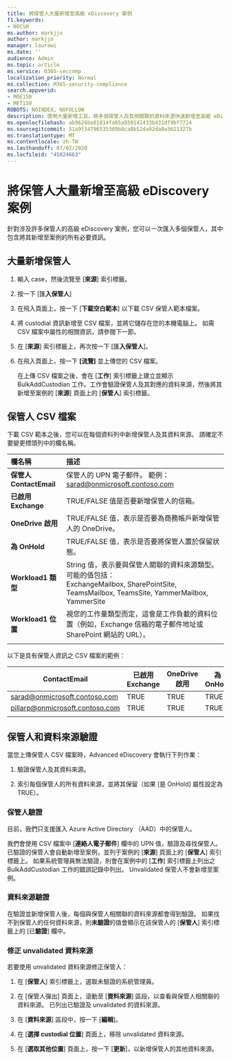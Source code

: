 ```yaml
---
title: 將保管人大量新增至高級 eDiscovery 案例
f1.keywords:
- NOCSH
ms.author: markjjo
author: markjjo
manager: laurawi
ms.date: ''
audience: Admin
ms.topic: article
ms.service: O365-seccomp
localization_priority: Normal
ms.collection: M365-security-compliance
search.appverid:
- MOE150
- MET150
ROBOTS: NOINDEX, NOFOLLOW
description: 使用大量新增工具，將多個保管人及其相關聯的資料來源快速新增至高級 eDiscovery 中的案例。
ms.openlocfilehash: ab9626be01814fa95a959141433b431df9bf7724
ms.sourcegitcommit: 51a9f34796535309b8ca8b52da92da0a3621327b
ms.translationtype: MT
ms.contentlocale: zh-TW
ms.lasthandoff: 07/02/2020
ms.locfileid: "45024663"
---
```

# <a name="bulk-add-custodians-to-an-advanced-ediscovery-case"></a>將保管人大量新增至高級 eDiscovery 案例

針對涉及許多保管人的高級 eDiscovery 案例，您可以一次匯入多個保管人，其中包含將其新增至案例的所有必要資訊。

## <a name="bulk-add-custodians"></a>大量新增保管人

1. 輸入 case，然後流覽至 [**來源**] 索引標籤。

2. 按一下 [匯**入保管人**]

3. 在飛入頁面上，按一下 [**下載空白範本**] 以下載 CSV 保管人範本檔案。

4. 將 custodial 資訊新增至 CSV 檔案，並將它儲存在您的本機電腦上。 如需 CSV 檔案中屬性的相關資訊，請參閱下一節。

5. 在 [**來源**] 索引標籤上，再次按一下 [匯**入保管人**]。

6. 在飛入頁面上，按一下 **[流覽]** 並上傳您的 CSV 檔案。

   在上傳 CSV 檔案之後，會在 [**工作**] 索引標籤上建立並顯示 BulkAddCustodian 工作。工作會驗證保管人及其對應的資料來源，然後將其新增至案例的 [**來源**] 頁面上的 [**保管人**] 索引標籤。

## <a name="custodian-csv-file"></a>保管人 CSV 檔案

下載 CSV 範本之後，您可以在每個資料列中新增保管人及其資料來源。 請確定不要變更標頭列中的欄名稱。

| 欄名稱|描述|
|:------- |:------------------------------------------------------------|
|**保管人 ContactEmail**     | 保管人的 UPN 電子郵件。 範例： sarad@onmicrosoft.contoso.com           |
|**已啟用 Exchange** | TRUE/FALSE 值是否要新增保管人的信箱。      |
|**OneDrive 啟用** | TRUE/FALSE 值，表示是否要為商務帳戶新增保管人的 OneDrive。 |
|**為 OnHold**        | TRUE/FALSE 值，表示是否要將保管人置於保留狀態。       |
|**Workload1 類型**         | String 值，表示要與保管人關聯的資料來源類型。 <br />可能的值包括： <br />ExchangeMailbox, SharePointSite, TeamsMailbox, TeamsSite, YammerMailbox, YammerSite |
|**Workload1 位置**     | 視您的工作量類型而定，這會是工作負載的資料位置（例如，Exchange 信箱的電子郵件地址或 SharePoint 網站的 URL）。 |
|||

以下是具有保管人資訊之 CSV 檔案的範例：  

| ContactEmail      | 已啟用 Exchange | OneDrive 啟用 | 為 OnHold | Workload1 類型 | Workload1 位置             |
| ----------------- | ---------------- | ---------------- | --------- | -------------- | ------------------------------ |
|sarad@onmicrosoft.contoso.com | TRUE             | TRUE             | TRUE      | SharePointSite | https://contoso.sharepoint.com |
|pillarp@onmicrosoft.contoso.com | TRUE             | TRUE             | TRUE      | |  |
||||||

## <a name="custodian-and-data-source-validation"></a>保管人和資料來源驗證

當您上傳保管人 CSV 檔案時，Advanced eDiscovery 會執行下列作業：

1. 驗證保管人及其資料來源。 

2. 索引每個保管人的所有資料來源，並將其保留（如果 [是 OnHold] 屬性設定為 TRUE）。

### <a name="custodian-validation"></a>保管人驗證

目前，我們只支援匯入 Azure Active Directory （AAD）中的保管人。

我們會使用 CSV 檔案中 [**連絡人電子郵件**] 欄中的 UPN 值，驗證及尋找保管人。 已驗證的保管人會自動新增至案例，並列于案例的 [**來源**] 頁面上的 [**保管人**] 索引標籤上。 如果系統管理員無法驗證，則會在案例中的 [**工作**] 索引標籤上列出之 BulkAddCustodian 工作的錯誤記錄中列出。 Unvalidated 保管人不會新增至案例。

### <a name="data-source-validation"></a>資料來源驗證

在驗證並新增保管人後，每個與保管人相關聯的資料來源都會得到驗證。 如果找不到保管人的任何資料來源，則**未驗證**的值會顯示在該保管人的 [**保管人**] 索引標籤上的 [已**驗證**] 欄中。

### <a name="remediating-unvalidated-data-sources"></a>修正 unvalidated 資料來源

若要使用 unvalidated 資料來源修正保管人： 

1. 在 [**保管人**] 索引標籤上，選取未驗證的系統管理員。

2. 在 [保管人彈出] 頁面上，滾動至 [**資料來源**] 區段，以查看與保管人相關聯的資料來源。 已列出已驗證及 unvalidated 的資料來源。

3. 在 [**資料來源**] 區段中，按一下 [**編輯**]。

4. 在 [**選擇 custodial 位置**] 頁面上，移除 unvalidated 資料來源。

5. 在 [**選取其他位置**] 頁面上，按一下 [**更新**]，以新增保管人的其他資料來源。
